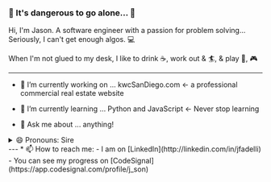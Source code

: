 
### 🔮 It's dangerous to go alone... 🔮

Hi, I'm Jason. A software engineer with a passion for problem solving... Seriously, I can't get enough algos. 💻

When I'm not glued to my desk, I like to drink ☕, work out & 🏄, & play 🏀, 🎮

---
* 🔭 I’m currently working on ... kwcSanDiego.com <- a professional commercial real estate website

* 🌱 I’m currently learning ... Python and JavaScript <- Never stop learning

* 💬 Ask me about ... anything!
<details><summary>😄 Pronouns: Sire</summary> (Like a knight)<br>
  ((but seriously, I'm a cisgender male, and I go by mr.))</details>
---
* 📫 How to reach me: 
  - I am on [LinkedIn](http://linkedin.com/in/jfadelli)
  - You can see my progress on [CodeSignal](https://app.codesignal.com/profile/j_son)
